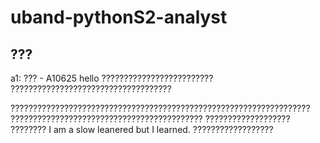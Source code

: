 # uband-pythonS2-analyst
## ???
a1: ??? - A10625
hello ????????????????????????? ????????????????????????????????????

???????????????????????????????????????????????????????????????????
??????????????????????????????????????????? ???????????????????
???????? I am a slow leanered but I learned. ??????????????????

